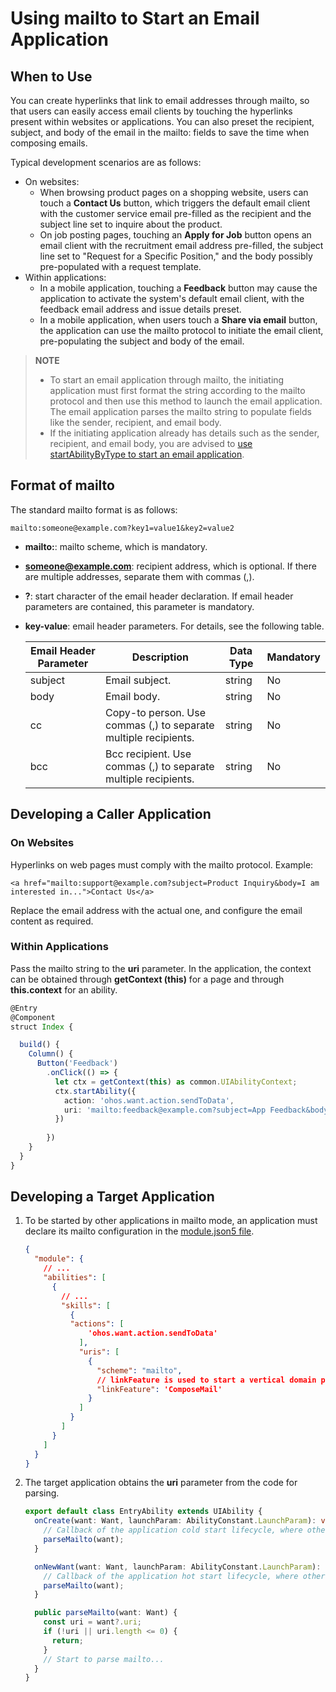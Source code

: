 # Using mailto to Start an Email Application

## When to Use

You can create hyperlinks that link to email addresses through mailto, so that users can easily access email clients by touching the hyperlinks present within websites or applications. You can also preset the recipient, subject, and body of the email in the mailto: fields to save the time when composing emails.

Typical development scenarios are as follows:

- On websites:
    - When browsing product pages on a shopping website, users can touch a **Contact Us** button, which triggers the default email client with the customer service email pre-filled as the recipient and the subject line set to inquire about the product.
    - On job posting pages, touching an **Apply for Job** button opens an email client with the recruitment email address pre-filled, the subject line set to "Request for a Specific Position," and the body possibly pre-populated with a request template.
- Within applications:
    - In a mobile application, touching a **Feedback** button may cause the application to activate the system's default email client, with the feedback email address and issue details preset.
    - In a mobile application, when users touch a **Share via email** button, the application can use the mailto protocol to initiate the email client, pre-populating the subject and body of the email.
> **NOTE**
> - To start an email application through mailto, the initiating application must first format the string according to the mailto protocol and then use this method to launch the email application. The email application parses the mailto string to populate fields like the sender, recipient, and email body.
> - If the initiating application already has details such as the sender, recipient, and email body, you are advised to [use startAbilityByType to start an email application](start-email-apps.md).

## Format of mailto

The standard mailto format is as follows:

```
mailto:someone@example.com?key1=value1&key2=value2
```

+ **mailto:**: mailto scheme, which is mandatory.
+ **someone@example.com**: recipient address, which is optional. If there are multiple addresses, separate them with commas (,).
+ **?**: start character of the email header declaration. If email header parameters are contained, this parameter is mandatory.
+ **key-value**: email header parameters. For details, see the following table.

  | Email Header Parameter| Description| Data Type| Mandatory|
  | --- | --- | --- | --- |
  | subject | Email subject.| string | No|
  | body | Email body.| string | No|
  | cc| Copy-to person. Use commas (,) to separate multiple recipients.| string | No|
  | bcc| Bcc recipient. Use commas (,) to separate multiple recipients.| string | No|

## Developing a Caller Application

### On Websites

Hyperlinks on web pages must comply with the mailto protocol. Example:


```
<a href="mailto:support@example.com?subject=Product Inquiry&body=I am interested in...">Contact Us</a>
```
Replace the email address with the actual one, and configure the email content as required.

### Within Applications

Pass the mailto string to the **uri** parameter. In the application, the context can be obtained through **getContext (this)** for a page and through **this.context** for an ability.

```ts
@Entry
@Component
struct Index {

  build() {
    Column() {
      Button('Feedback')
        .onClick(() => {
          let ctx = getContext(this) as common.UIAbilityContext;
          ctx.startAbility({
            action: 'ohos.want.action.sendToData',
            uri: 'mailto:feedback@example.com?subject=App Feedback&body=Please describe your feedback here...'
          })
        
        })
    }
  }
}
```



## Developing a Target Application

1. To be started by other applications in mailto mode, an application must declare its mailto configuration in the [module.json5 file](../quick-start/module-configuration-file.md).

    ```json
    {
      "module": {
        // ...
        "abilities": [
          {
            // ...
            "skills": [
              {
              "actions": [
                  'ohos.want.action.sendToData'
                ],
                "uris": [
                  {
                    "scheme": "mailto",
                    // linkFeature is used to start a vertical domain panel.
                    "linkFeature": 'ComposeMail'
                  }
                ]
              }
            ]
          }
        ]
      }
    }
    ```

2. The target application obtains the **uri** parameter from the code for parsing.

    ```ts
    export default class EntryAbility extends UIAbility {
      onCreate(want: Want, launchParam: AbilityConstant.LaunchParam): void { 
        // Callback of the application cold start lifecycle, where other services are processed.
        parseMailto(want);
      }

      onNewWant(want: Want, launchParam: AbilityConstant.LaunchParam): void {
        // Callback of the application hot start lifecycle, where other services are processed.
        parseMailto(want);
      }

      public parseMailto(want: Want) {
        const uri = want?.uri;
        if (!uri || uri.length <= 0) {
          return;
        }
        // Start to parse mailto...
      }
    }

    ```
